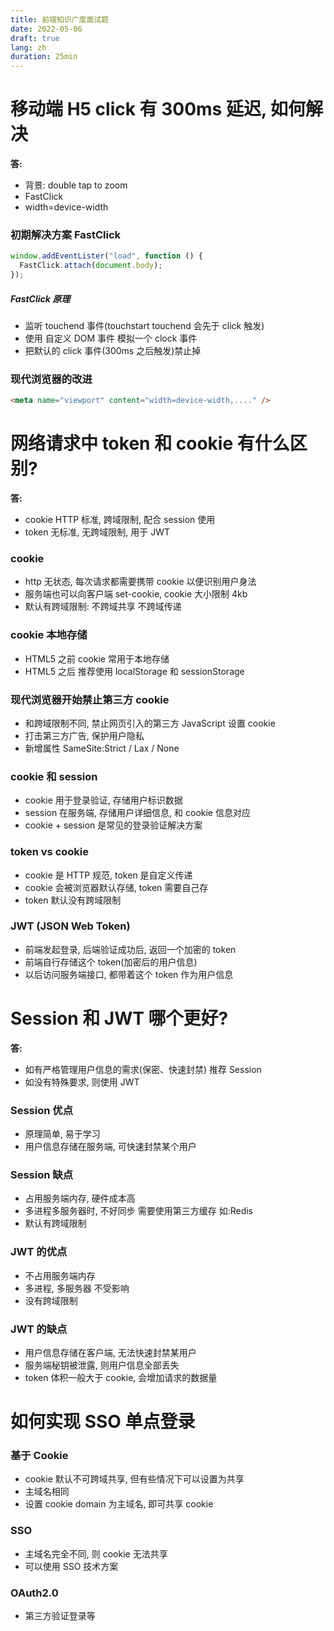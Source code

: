 ```yaml
---
title: 前端知识广度面试题
date: 2022-05-06
draft: true
lang: zh
duration: 25min
---
```


# 移动端 H5 click 有 300ms 延迟, 如何解决

**答:**

- 背景: double tap to zoom
- FastClick
- width=device-width

### 初期解决方案 FastClick

```js
window.addEventLister("load", function () {
  FastClick.attach(document.body);
});
```

##### FastClick 原理

- 监听 touchend 事件(touchstart touchend 会先于 click 触发)
- 使用 自定义 DOM 事件 模拟一个 clock 事件
- 把默认的 click 事件(300ms 之后触发)禁止掉

### 现代浏览器的改进

```html
<meta name="viewport" content="width=device-width,...." />
```

# 网络请求中 token 和 cookie 有什么区别?

**答:**

- cookie HTTP 标准, 跨域限制, 配合 session 使用
- token 无标准, 无跨域限制, 用于 JWT

### cookie

- http 无状态, 每次请求都需要携带 cookie 以便识别用户身法
- 服务端也可以向客户端 set-cookie, cookie 大小限制 4kb
- 默认有跨域限制: 不跨域共享 不跨域传递

### cookie 本地存储

- HTML5 之前 cookie 常用于本地存储
- HTML5 之后 推荐使用 localStorage 和 sessionStorage

### 现代浏览器开始禁止第三方 cookie

- 和跨域限制不同, 禁止网页引入的第三方 JavaScript 设置 cookie
- 打击第三方广告, 保护用户隐私
- 新增属性 SameSite:Strict / Lax / None

### cookie 和 session

- cookie 用于登录验证, 存储用户标识数据
- session 在服务端, 存储用户详细信息, 和 cookie 信息对应
- cookie + session 是常见的登录验证解决方案

### token vs cookie

- cookie 是 HTTP 规范, token 是自定义传递
- cookie 会被浏览器默认存储, token 需要自己存
- token 默认没有跨域限制

### JWT (JSON Web Token)

- 前端发起登录, 后端验证成功后, 返回一个加密的 token
- 前端自行存储这个 token(加密后的用户信息)
- 以后访问服务端接口, 都带着这个 token 作为用户信息

# Session 和 JWT 哪个更好?

**答:**

- 如有严格管理用户信息的需求(保密、快速封禁) 推荐 Session
- 如没有特殊要求, 则使用 JWT

### Session 优点

- 原理简单, 易于学习
- 用户信息存储在服务端, 可快速封禁某个用户

### Session 缺点

- 占用服务端内存, 硬件成本高
- 多进程多服务器时, 不好同步 需要使用第三方缓存 如:Redis
- 默认有跨域限制

### JWT 的优点

- 不占用服务端内存
- 多进程, 多服务器 不受影响
- 没有跨域限制

### JWT 的缺点

- 用户信息存储在客户端, 无法快速封禁某用户
- 服务端秘钥被泄露, 则用户信息全部丢失
- token 体积一般大于 cookie, 会增加请求的数据量

# 如何实现 SSO 单点登录

### 基于 Cookie

- cookie 默认不可跨域共享, 但有些情况下可以设置为共享
- 主域名相同
- 设置 cookie domain 为主域名, 即可共享 cookie

### SSO

- 主域名完全不同, 则 cookie 无法共享
- 可以使用 SSO 技术方案

### OAuth2.0

- 第三方验证登录等
